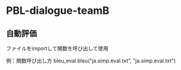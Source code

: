 # PBL-dialogue-teamB

## 自動評価
ファイルをimportして関数を呼び出して使用

例：関数呼び出し方
bleu_eval.bleu("ja.simp.eval.txt", "ja.simp.eval.txt")
